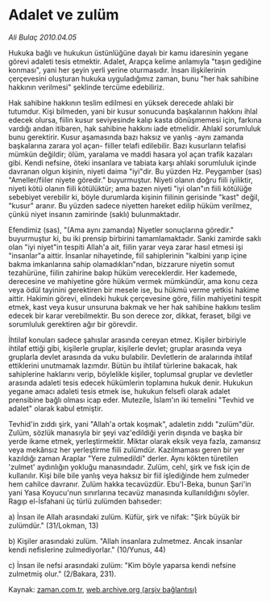# Adalet ve zulüm

*Ali Bulaç 2010.04.05*

<tr><td class="metin" colspan="2" style="padding-top: 20px; padding-left: 5px; ">Hukuka bağlı ve hukukun üstünlüğüne dayalı bir kamu idaresinin yegane görevi adaleti tesis etmektir. Adalet, Arapça kelime anlamıyla "taşın gediğine konması", yani her şeyin yerli yerine oturmasıdır. İnsan ilişkilerinin çerçevesini oluşturan hukuka uyguladığımız zaman, bunu "her hak sahibine hakkının verilmesi" şeklinde tercüme edebiliriz.</td></tr><tr><td class="metin" colspan="2" style="padding-top: 20px; padding-left: 5px; "><p>Hak sahibine hakkının teslim edilmesi en yüksek derecede ahlaki bir tutumdur. Kişi bilmeden, yani bir kusur sonucunda başkalarının hakkını ihlal edecek olursa, fiilin kusur seviyesinde kalıp kasta dönüşmemesi için, farkına vardığı andan itibaren, hak sahibine hakkını iade etmelidir. Ahlakî sorumluluk bunu gerektirir. Kusur aşamasında bazı haksız ve yanlış -aynı zamanda başkalarına zarara yol açan- fiiller telafi edilebilir. Bazı kusurların telafisi mümkün değildir; ölüm, yaralama ve maddi hasara yol açan trafik kazaları gibi. Kendi nefsine, öteki insanlara ve tabiata karşı ahlaki sorumluluk içinde davranan olgun kişinin, niyeti daima "iyi"dir. Bu yüzden Hz. Peygamber (sas) "Ameller/fiiler niyete göredir." buyurmuştur. Niyeti olanın doğru fiili iyiliktir, niyeti kötü olanın fiili kötülüktür; ama bazen niyeti "iyi olan"ın fiili kötülüğe sebebiyet verebilir ki, böyle durumlarda kişinin fiilinin gerisinde "kast" değil, "kusur" aranır. Bu yüzden sadece niyetten hareket edilip hüküm verilmez, çünkü niyet insanın zamirinde (saklı) bulunmaktadır.
<p>Efendimiz (sas), "(Ama aynı zamanda) Niyetler sonuçlarına göredir." buyurmuştur ki, bu iki prensip birbirini tamamlamaktadır. Sanki zamirde saklı olan "iyi niyet"in tespiti Allah'a ait, fiilin yarar veya zarar hasıl etmesi işi "insanlar"a aittir. İnsanlar nihayetinde, fiil sahiplerinin "kalbini yarıp içine bakma imkanlarına sahip olamadıkları"ndan, bizzarure niyetin somut tezahürüne, fiilin zahirine bakıp hüküm vereceklerdir. Her kademede, derecesine ve mahiyetine göre hüküm vermek mümkündür, ama konu ceza veya ödül tayinini gerektiren bir mesele ise, bu hükmü verme yetkisi hakime aittir. Hakimin görevi, elindeki hukuk çerçevesine göre, fiilin mahiyetini tespit etmek, kast veya kusur unsuruna bakmak ve her hak sahibine hakkını teslim edecek bir karar verebilmektir. Bu son derece zor, dikkat, feraset, bilgi ve sorumluluk gerektiren ağır bir görevdir.
<p>İhtilaf konuları sadece şahıslar arasında cereyan etmez. Kişiler birbiriyle ihtilaf ettiği gibi, kişilerle gruplar, kişilerle devlet; gruplar arasında veya gruplarla devlet arasında da vuku bulabilir. Devletlerin de aralarında ihtilaf ettiklerini unutmamak lazımdır. Bütün bu ihtilaf türlerine bakacak, hak sahiplerine haklarını verip, böylelikle kişiler, toplumsal gruplar ve devletler arasında adaleti tesis edecek hükümlerin toplamına hukuk denir. Hukukun yegane amacı adaleti tesis etmek ise, hukukun felsefi olarak adalet prensibine bağlı olması icap eder. Mutezile, İslam'ın iki temelini "Tevhid ve adalet" olarak kabul etmiştir.
<p>Tevhid'in zıddı şirk, yani "Allah'a ortak koşmak", adaletin zıddı "zulüm"dür. Zulüm, sözlük manasıyla bir şeyi vaz'edildiği yerin dışında ve başka bir yerde ikame etmek, yerleştirmektir. Miktar olarak eksik veya fazla, zamansız veya mekânsız her yerleştirme fiili zulümdür. Kazılmaması geren bir yer kazıldığı zaman Araplar "Yere zulmedildi" derler. Aynı kökten türetilen 'zulmet' aydınlığın yokluğu manasındadır. Zulüm, cehl, şirk ve fısk için de kullanılır. Kişi bile bile yanlış veya haksız bir fiil işlediğinde hem zulmeder hem cahilce davranır. Zulüm hakka tecavüzdür. Ebu'l-Beka, bunun Şari'in yani Yasa Koyucu'nun sınırlarına tecavüz manasında kullanıldığını söyler. Ragıp el-İsfahani üç türlü zulümden bahseder:
<p>a) İnsan ile Allah arasındaki zulüm. Küfür, şirk ve nifak: "Şirk büyük bir zulümdür." (31/Lokman, 13)
<p>b) Kişiler arasındaki zulüm. "Allah insanlara zulmetmez. Ancak insanlar kendi nefislerine zulmediyorlar." (10/Yunus, 44)
<p>c) İnsan ile nefsi arasındaki zulüm: "Kim böyle yaparsa kendi nefsine zulmetmiş olur." (2/Bakara, 231). <br/></p></p></p></p></p></p></p></td></tr>

Kaynak: [zaman.com.tr](http://zaman.com.tr/yazar.do?yazino=969398), [web.archive.org (arşiv bağlantısı)](http://web.archive.org/web/20100419205836/http://www.zaman.com.tr:80/yazar.do?yazino=969398)

